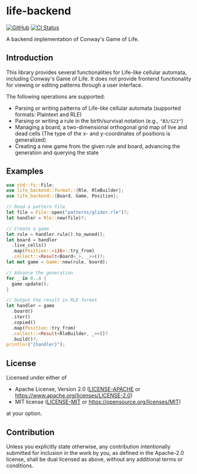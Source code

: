 # life-backend

[![GitHub](https://img.shields.io/badge/github-masaki--wk/life--backend-blue?logo=github)](https://github.com/masaki-wk/life-backend)
[![CI Status](https://img.shields.io/github/actions/workflow/status/masaki-wk/life-backend/ci.yml?label=CI&logo=github)](https://github.com/masaki-wk/life-backend/actions/workflows/ci.yml)

A backend implementation of Conway's Game of Life.

## Introduction

This library provides several functionalities for Life-like cellular automata,
including Conway's Game of Life. It does not provide frontend functionality for
viewing or editing patterns through a user interface.

The following operations are supported:

- Parsing or writing patterns of Life-like cellular automata
  (supported formats: Plaintext and RLE)
- Parsing or writing a rule in the birth/survival notation (e.g., `"B3/S23"`)
- Managing a board, a two-dimensional orthogonal grid map of live and dead cells
  (The type of the x- and y-coordinates of positions is generalized)
- Creating a new game from the given rule and board, advancing the generation
  and querying the state

## Examples

```rust
use std::fs::File;
use life_backend::format::{Rle, RleBuilder};
use life_backend::{Board, Game, Position};

// Read a pattern file
let file = File::open("patterns/glider.rle")?;
let handler = Rle::new(file)?;

// Create a game
let rule = handler.rule().to_owned();
let board = handler
  .live_cells()
  .map(Position::<i16>::try_from)
  .collect::<Result<Board<_>, _>>()?;
let mut game = Game::new(rule, board);

// Advance the generation
for _ in 0..4 {
  game.update();
}

// Output the result in RLE format
let handler = game
  .board()
  .iter()
  .copied()
  .map(Position::try_from)
  .collect::<Result<RleBuilder, _>>()?
  .build()?;
println!("{handler}");
```

## License

Licensed under either of

- Apache License, Version 2.0
  ([LICENSE-APACHE](LICENSE-APACHE) or <https://www.apache.org/licenses/LICENSE-2.0>)
- MIT license
  ([LICENSE-MIT](LICENSE-MIT) or <https://opensource.org/licenses/MIT>)

at your option.

## Contribution

Unless you explicitly state otherwise, any contribution intentionally submitted
for inclusion in the work by you, as defined in the Apache-2.0 license, shall be
dual licensed as above, without any additional terms or conditions.
